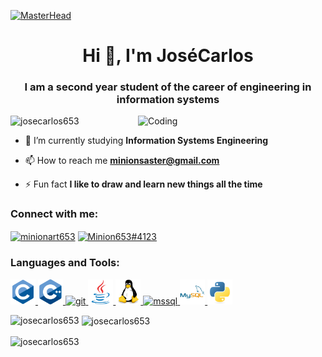 [![MasterHead](https://camo.githubusercontent.com/d1cef9c7b77734d32938de79006e6614c2ae662322dbabe5c17514e963193115/687474703a2f2f692e696d6775722e636f6d2f705154306c2e676966)]()
<h1 align="center">Hi 👋, I'm JoséCarlos</h1>
<h3 align="center">I am a second year student of the career of engineering in information systems</h3>
<img align="right" alt="Coding" width="300" src="https://media.tenor.com/dHk-LfzHrtwAAAAi/linux-computer.gif">

<p align="left"> <img src="https://komarev.com/ghpvc/?username=josecarlos653&label=Profile%20views&color=0e75b6&style=flat" alt="josecarlos653" /> </p>

- 🌱 I’m currently studying **Information Systems Engineering**

- 📫 How to reach me **minionsaster@gmail.com**

- ⚡ Fun fact **I like to draw and learn new things all the time**

<h3 align="left">Connect with me:</h3>
<p align="left">
<a href="https://instagram.com/minionart653" target="blank"><img align="center" src="https://raw.githubusercontent.com/rahuldkjain/github-profile-readme-generator/master/src/images/icons/Social/instagram.svg" alt="minionart653" height="30" width="40" /></a>
<a href="https://discord.gg/Minion653#4123" target="blank"><img align="center" src="https://raw.githubusercontent.com/rahuldkjain/github-profile-readme-generator/master/src/images/icons/Social/discord.svg" alt="Minion653#4123" height="30" width="40" /></a>
</p>

<h3 align="left">Languages and Tools:</h3>
<p align="left"> <a href="https://www.cprogramming.com/" target="_blank" rel="noreferrer"> <img src="https://raw.githubusercontent.com/devicons/devicon/master/icons/c/c-original.svg" alt="c" width="40" height="40"/> </a> <a href="https://www.w3schools.com/cpp/" target="_blank" rel="noreferrer"> <img src="https://raw.githubusercontent.com/devicons/devicon/master/icons/cplusplus/cplusplus-original.svg" alt="cplusplus" width="40" height="40"/> </a> <a href="https://git-scm.com/" target="_blank" rel="noreferrer"> <img src="https://www.vectorlogo.zone/logos/git-scm/git-scm-icon.svg" alt="git" width="40" height="40"/> </a> <a href="https://www.java.com" target="_blank" rel="noreferrer"> <img src="https://raw.githubusercontent.com/devicons/devicon/master/icons/java/java-original.svg" alt="java" width="40" height="40"/> </a> <a href="https://www.linux.org/" target="_blank" rel="noreferrer"> <img src="https://raw.githubusercontent.com/devicons/devicon/master/icons/linux/linux-original.svg" alt="linux" width="40" height="40"/> </a> <a href="https://www.microsoft.com/en-us/sql-server" target="_blank" rel="noreferrer"> <img src="https://www.svgrepo.com/show/303229/microsoft-sql-server-logo.svg" alt="mssql" width="40" height="40"/> </a> <a href="https://www.mysql.com/" target="_blank" rel="noreferrer"> <img src="https://raw.githubusercontent.com/devicons/devicon/master/icons/mysql/mysql-original-wordmark.svg" alt="mysql" width="40" height="40"/> </a> <a href="https://www.python.org" target="_blank" rel="noreferrer"> <img src="https://raw.githubusercontent.com/devicons/devicon/master/icons/python/python-original.svg" alt="python" width="40" height="40"/> </a> </p>

<p><img align="left" src="https://github-readme-stats.vercel.app/api/top-langs?username=josecarlos653&show_icons=true&theme=merko" alt="josecarlos653" /></p>

<p>&nbsp;<img align="center" src="https://github-readme-stats.vercel.app/api?username=josecarlos653&show_icons=true&theme=merko" alt="josecarlos653" /></p>

<p><img align="center" src="https://github-readme-streak-stats.herokuapp.com/?user=josecarlos653&theme=merko" alt="josecarlos653" /></p>
